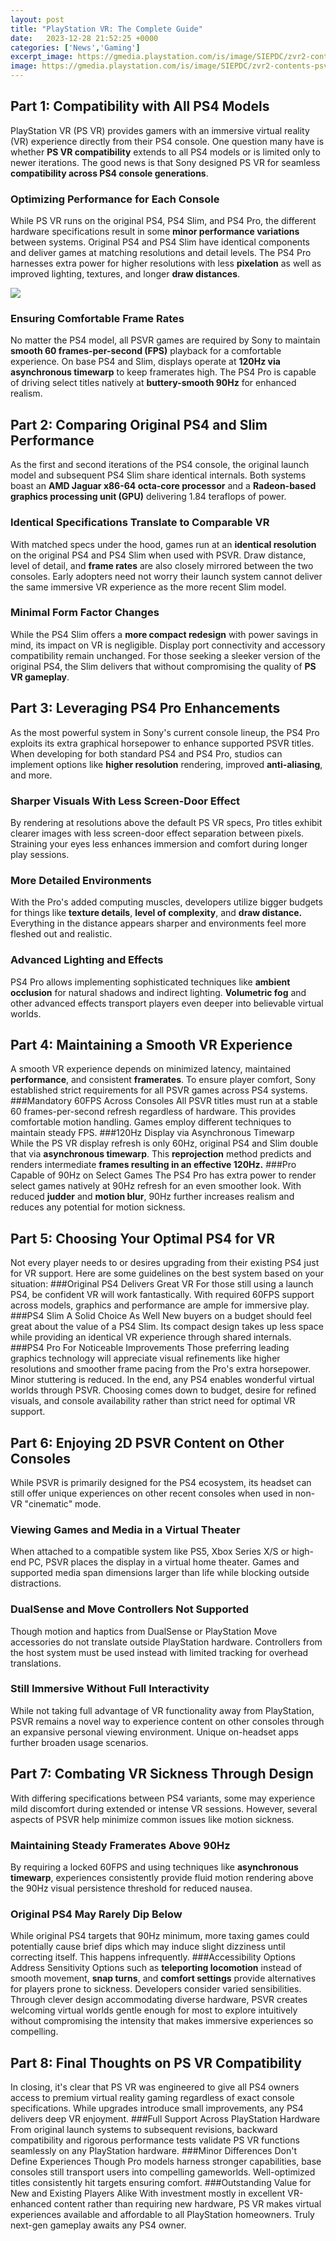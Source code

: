 ```yaml
---
layout: post
title: "PlayStation VR: The Complete Guide"
date:   2023-12-28 21:52:25 +0000
categories: ['News','Gaming']
excerpt_image: https://gmedia.playstation.com/is/image/SIEPDC/zvr2-contents-psvr-en-10oct17?$native--t$
image: https://gmedia.playstation.com/is/image/SIEPDC/zvr2-contents-psvr-en-10oct17?$native--t$
---
```


## Part 1: Compatibility with All PS4 Models
PlayStation VR (PS VR) provides gamers with an immersive virtual reality (VR) experience directly from their PS4 console. One question many have is whether **PS VR compatibility** extends to all PS4 models or is limited only to newer iterations. The good news is that Sony designed PS VR for seamless **compatibility across PS4 console generations**.
### Optimizing Performance for Each Console  
While PS VR runs on the original PS4, PS4 Slim, and PS4 Pro, the different hardware specifications result in some **minor performance variations** between systems. Original PS4 and PS4 Slim have identical components and deliver games at matching resolutions and detail levels. The PS4 Pro harnesses extra power for higher resolutions with less **pixelation** as well as improved lighting, textures, and longer **draw distances**.

![](https://i.ytimg.com/vi/ueoR10YJYV0/maxresdefault.jpg)
### Ensuring Comfortable Frame Rates
No matter the PS4 model, all PSVR games are required by Sony to maintain **smooth 60 frames-per-second (FPS)** playback for a comfortable experience. On base PS4 and Slim, displays operate at **120Hz via asynchronous timewarp** to keep framerates high. The PS4 Pro is capable of driving select titles natively at **buttery-smooth 90Hz** for enhanced realism.
## Part 2: Comparing Original PS4 and Slim Performance  
As the first and second iterations of the PS4 console, the original launch model and subsequent PS4 Slim share identical internals. Both systems boast an **AMD Jaguar x86-64 octa-core processor** and a **Radeon-based graphics processing unit (GPU)** delivering 1.84 teraflops of power.
### Identical Specifications Translate to Comparable VR  
With matched specs under the hood, games run at an **identical resolution** on the original PS4 and PS4 Slim when used with PSVR. Draw distance, level of detail, and **frame rates** are also closely mirrored between the two consoles. Early adopters need not worry their launch system cannot deliver the same immersive VR experience as the more recent Slim model.
### Minimal Form Factor Changes
While the PS4 Slim offers a **more compact redesign** with power savings in mind, its impact on VR is negligible. Display port connectivity and accessory compatibility remain unchanged. For those seeking a sleeker version of the original PS4, the Slim delivers that without compromising the quality of **PS VR gameplay**.
## Part 3: Leveraging PS4 Pro Enhancements  
As the most powerful system in Sony's current console lineup, the PS4 Pro exploits its extra graphical horsepower to enhance supported PSVR titles. When developing for both standard PS4 and PS4 Pro, studios can implement options like **higher resolution** rendering, improved **anti-aliasing**, and more.  
### Sharper Visuals With Less Screen-Door Effect
By rendering at resolutions above the default PS VR specs, Pro titles exhibit clearer images with less screen-door effect separation between pixels. Straining your eyes less enhances immersion and comfort during longer play sessions.
### More Detailed Environments
With the Pro's added computing muscles, developers utilize bigger budgets for things like **texture details**, **level of complexity**, and **draw distance.** Everything in the distance appears sharper and environments feel more fleshed out and realistic.
### Advanced Lighting and Effects 
PS4 Pro allows implementing sophisticated techniques like **ambient occlusion** for natural shadows and indirect lighting. **Volumetric fog** and other advanced effects transport players even deeper into believable virtual worlds.
## Part 4: Maintaining a Smooth VR Experience
A smooth VR experience depends on minimized latency, maintained **performance**, and consistent **framerates**. To ensure player comfort, Sony established strict requirements for all PSVR games across PS4 systems.
###Mandatory 60FPS Across Consoles
All PSVR titles must run at a stable 60 frames-per-second refresh regardless of hardware. This provides comfortable motion handling. Games employ different techniques to maintain steady FPS.
###120Hz Display via Asynchronous Timewarp  
While the PS VR display refresh is only 60Hz, original PS4 and Slim double that via **asynchronous timewarp**. This **reprojection** method predicts and renders intermediate **frames resulting in an effective 120Hz.**
###Pro Capable of 90Hz on Select Games
The PS4 Pro has extra power to render select games natively at 90Hz refresh for an even smoother look. With reduced **judder** and **motion blur**, 90Hz further increases realism and reduces any potential for motion sickness.
## Part 5: Choosing Your Optimal PS4 for VR  
Not every player needs to or desires upgrading from their existing PS4 just for VR support. Here are some guidelines on the best system based on your situation:
###Original PS4 Delivers Great VR 
For those still using a launch PS4, be confident VR will work fantastically. With required 60FPS support across models, graphics and performance are ample for immersive play.
###PS4 Slim A Solid Choice As Well
New buyers on a budget should feel great about the value of a PS4 Slim. Its compact design takes up less space while providing an identical VR experience through shared internals.  
###PS4 Pro For Noticeable Improvements
Those preferring leading graphics technology will appreciate visual refinements like higher resolutions and smoother frame pacing from the Pro's extra horsepower. Minor stuttering is reduced.
In the end, any PS4 enables wonderful virtual worlds through PSVR. Choosing comes down to budget, desire for refined visuals, and console availability rather than strict need for optimal VR support.
## Part 6: Enjoying 2D PSVR Content on Other Consoles
While PSVR is primarily designed for the PS4 ecosystem, its headset can still offer unique experiences on other recent consoles when used in non-VR "cinematic" mode.
### Viewing Games and Media in a Virtual Theater 
When attached to a compatible system like PS5, Xbox Series X/S or high-end PC, PSVR places the display in a virtual home theater. Games and supported media span dimensions larger than life while blocking outside distractions. 
### DualSense and Move Controllers Not Supported
Though motion and haptics from DualSense or PlayStation Move accessories do not translate outside PlayStation hardware. Controllers from the host system must be used instead with limited tracking for overhead translations.
### Still Immersive Without Full Interactivity
While not taking full advantage of VR functionality away from PlayStation, PSVR remains a novel way to experience content on other consoles through an expansive personal viewing environment. Unique on-headset apps further broaden usage scenarios.
## Part 7: Combating VR Sickness Through Design
With differing specifications between PS4 variants, some may experience mild discomfort during extended or intense VR sessions. However, several aspects of PSVR help minimize common issues like motion sickness. 
### Maintaining Steady Framerates Above 90Hz
By requiring a locked 60FPS and using techniques like **asynchronous timewarp**, experiences consistently provide fluid motion rendering above the 90Hz visual persistence threshold for reduced nausea.
### Original PS4 May Rarely Dip Below  
While original PS4 targets that 90Hz minimum, more taxing games could potentially cause brief dips which may induce slight dizziness until correcting itself. This happens infrequently.
###Accessibility Options Address Sensitivity
Options such as **teleporting locomotion** instead of smooth movement, **snap turns**, and **comfort settings** provide alternatives for players prone to sickness. Developers consider varied sensibilities.
Through clever design accommodating diverse hardware, PSVR creates welcoming virtual worlds gentle enough for most to explore intuitively without compromising the intensity that makes immersive experiences so compelling.
## Part 8: Final Thoughts on PS VR Compatibility 
In closing, it's clear that PS VR was engineered to give all PS4 owners access to premium virtual reality gaming regardless of exact console specifications. While upgrades introduce small improvements, any PS4 delivers deep VR enjoyment.
###Full Support Across PlayStation Hardware
From original launch systems to subsequent revisions, backward compatibility and rigorous performance tests validate PS VR functions seamlessly on any PlayStation hardware. 
###Minor Differences Don't Define Experiences
Though Pro models harness stronger capabilities, base consoles still transport users into compelling gameworlds. Well-optimized titles consistently hit targets ensuring comfort.
###Outstanding Value for New and Existing Players Alike
With investment mostly in excellent VR-enhanced content rather than requiring new hardware, PS VR makes virtual experiences available and affordable to all PlayStation homeowners. Truly next-gen gameplay awaits any PS4 owner.